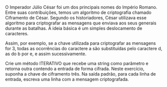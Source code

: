 

O Imperador Júlio César foi um dos principais nomes do Império Romano. Entre suas contribuições, temos um algoritmo de criptografia chamado Ciframento de César. Segundo os historiadores, César utilizava esse algoritmo para criptografar as mensagens que enviava aos seus generais durante as batalhas. A ideia básica é um simples deslocamento de caracteres.


Assim, por exemplo, se a chave utilizada para criptografar as mensagens for 3, todas as ocorrências do caractere a são substituídas pelo caractere d, as do b por e, e assim sucessivamente.


Crie um método ITERATIVO que recebe uma string como parâmetro e retorna outra contendo a entrada de forma cifrada. Neste exercício, suponha a chave de ciframento três. Na saída padrão, para cada linha de entrada, escreva uma linha com a mensagem criptografada.

